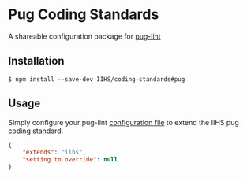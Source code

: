 # Pug Coding Standards

A shareable configuration package for [pug-lint](https://github.com/pugjs/pug-lint)

## Installation

```shell
$ npm install --save-dev IIHS/coding-standards#pug
```

## Usage

Simply configure your pug-lint [configuration file](https://github.com/pugjs/pug-lint#configuration-file) to extend the IIHS pug coding standard.

```json
{
    "extends": "iihs",
    "setting to override": null
}
```
